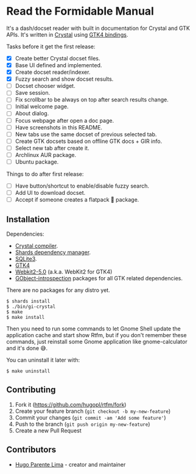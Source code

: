 # Read the Formidable Manual

It's a dash/docset reader with built in documentation for Crystal and GTK
APIs. It's written in [Crystal](https://crystal-lang.org/) using
[GTK4 bindings](https://github.com/hugopl/gtk4.cr).

Tasks before it get the first release:

- [x] Create better Crystal docset files.
- [x] Base UI defined and implemented.
- [x] Create docset reader/indexer.
- [x] Fuzzy search and show docset results.
- [ ] Docset chooser widget.
- [ ] Save session.
- [ ] Fix scrollbar to be always on top after search results change.
- [ ] Initial welcome page.
- [ ] About dialog.
- [ ] Focus webpage after open a doc page.
- [ ] Have screenshots in this README.
- [ ] New tabs use the same docset of previous selected tab.
- [ ] Create GTK docsets based on offline GTK docs + GIR info.
- [ ] Select new tab after create it.
- [ ] Archlinux AUR package.
- [ ] Ubuntu package.

Things to do after first release:

- [ ] Have button/shortcut to enable/disable fuzzy search.
- [ ] Add UI to download docset.
- [ ] Accept if someone creates a flatpack 🤢️ package.

## Installation

Dependencies:

- [Crystal compiler](https://github.com/crystal-lang/crystal).
- [Shards dependency manager](https://github.com/crystal-lang/shards).
- [SQLite3](https://sqlite.org/index.html).
- [GTK4](https://www.gtk.org/)
- [Webkit2-5.0](https://webkitgtk.org/) (a.k.a. WebKit2 for GTK4)
- [GObject-introspection](https://gi.readthedocs.io/en/latest/) packages for all GTK related dependencies.

There are no packages for any distro yet.

```
$ shards install
$ ./bin/gi-crystal
$ make
$ make install
```

Then you need to run some commands to let Gnome Shell update the application cache and start show Rtfm, but
if you don't remember these commands, just reinstall some Gnome application like gnome-calculator and it's done 😅️.

You can uninstall it later with:

```
$ make uninstall
```

## Contributing

1. Fork it (<https://github.com/hugopl/rtfm/fork>)
2. Create your feature branch (`git checkout -b my-new-feature`)
3. Commit your changes (`git commit -am 'Add some feature'`)
4. Push to the branch (`git push origin my-new-feature`)
5. Create a new Pull Request

## Contributors

- [Hugo Parente Lima](https://github.com/hugopl) - creator and maintainer
